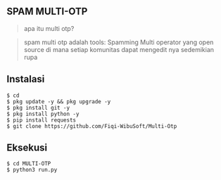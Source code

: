 ## SPAM MULTI-OTP
> apa itu multi otp?

> spam multi otp adalah tools: Spamming Multi operator yang open source di mana setiap komunitas dapat mengedit nya sedemikian rupa

## Instalasi
```
$ cd
$ pkg update -y && pkg upgrade -y
$ pkg install git -y
$ pkg install python -y
$ pip install requests
$ git clone https://github.com/Fiqi-WibuSoft/Multi-Otp
```
## Eksekusi
```python3
$ cd MULTI-OTP
$ python3 run.py
```
